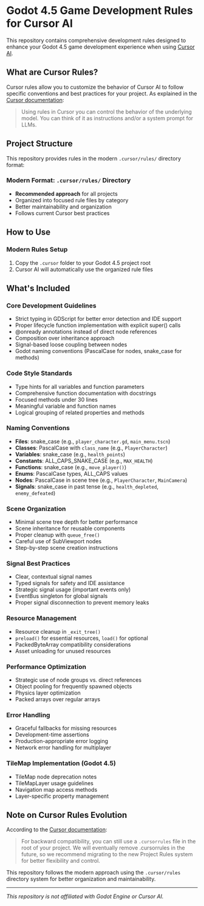 
# Godot 4.5 Game Development Rules for Cursor AI

This repository contains comprehensive development rules designed to enhance your Godot 4.5 game development experience when using [Cursor AI](https://docs.cursor.com/context/rules-for-ai).

## What are Cursor Rules?

Cursor rules allow you to customize the behavior of Cursor AI to follow specific conventions and best practices for your project. As explained in the [Cursor documentation](https://docs.cursor.com/context/rules-for-ai):

> Using rules in Cursor you can control the behavior of the underlying model. You can think of it as instructions and/or a system prompt for LLMs.

## Project Structure

This repository provides rules in the modern `.cursor/rules/` directory format:

### Modern Format: `.cursor/rules/` Directory
- **Recommended approach** for all projects
- Organized into focused rule files by category
- Better maintainability and organization
- Follows current Cursor best practices

## How to Use

### Modern Rules Setup
1. Copy the `.cursor` folder to your Godot 4.5 project root
2. Cursor AI will automatically use the organized rule files

## What's Included

### Core Development Guidelines
- Strict typing in GDScript for better error detection and IDE support
- Proper lifecycle function implementation with explicit super() calls
- @onready annotations instead of direct node references
- Composition over inheritance approach
- Signal-based loose coupling between nodes
- Godot naming conventions (PascalCase for nodes, snake_case for methods)

### Code Style Standards
- Type hints for all variables and function parameters
- Comprehensive function documentation with docstrings
- Focused methods under 30 lines
- Meaningful variable and function names
- Logical grouping of related properties and methods

### Naming Conventions
- **Files**: snake_case (e.g., `player_character.gd`, `main_menu.tscn`)
- **Classes**: PascalCase with `class_name` (e.g., `PlayerCharacter`)
- **Variables**: snake_case (e.g., `health_points`)
- **Constants**: ALL_CAPS_SNAKE_CASE (e.g., `MAX_HEALTH`)
- **Functions**: snake_case (e.g., `move_player()`)
- **Enums**: PascalCase types, ALL_CAPS values
- **Nodes**: PascalCase in scene tree (e.g., `PlayerCharacter`, `MainCamera`)
- **Signals**: snake_case in past tense (e.g., `health_depleted`, `enemy_defeated`)

### Scene Organization
- Minimal scene tree depth for better performance
- Scene inheritance for reusable components
- Proper cleanup with `queue_free()`
- Careful use of SubViewport nodes
- Step-by-step scene creation instructions

### Signal Best Practices
- Clear, contextual signal names
- Typed signals for safety and IDE assistance
- Strategic signal usage (important events only)
- EventBus singleton for global signals
- Proper signal disconnection to prevent memory leaks

### Resource Management
- Resource cleanup in `_exit_tree()`
- `preload()` for essential resources, `load()` for optional
- PackedByteArray compatibility considerations
- Asset unloading for unused resources

### Performance Optimization
- Strategic use of node groups vs. direct references
- Object pooling for frequently spawned objects
- Physics layer optimization
- Packed arrays over regular arrays

### Error Handling
- Graceful fallbacks for missing resources
- Development-time assertions
- Production-appropriate error logging
- Network error handling for multiplayer

### TileMap Implementation (Godot 4.5)
- TileMap node deprecation notes
- TileMapLayer usage guidelines
- Navigation map access methods
- Layer-specific property management

## Note on Cursor Rules Evolution

According to the [Cursor documentation](https://docs.cursor.com/context/rules-for-ai):

> For backward compatibility, you can still use a `.cursorrules` file in the root of your project. We will eventually remove .cursorrules in the future, so we recommend migrating to the new Project Rules system for better flexibility and control.

This repository follows the modern approach using the `.cursor/rules` directory system for better organization and maintainability.

---

*This repository is not affiliated with Godot Engine or Cursor AI.*
